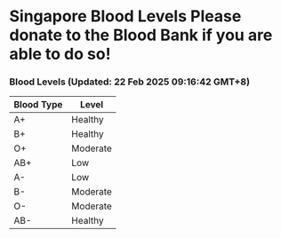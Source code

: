 Singapore Blood Levels
 Please donate to the Blood Bank if you are able to do so!
================================================================================================================================

### Blood Levels (Updated: 22 Feb 2025 09:16:42 GMT+8)
| Blood Type | Level     |
|------------|-----------|
| A+     | Healthy |
| B+     | Healthy |
| O+     | Moderate |
| AB+     | Low |
| A-     | Low |
| B-     | Moderate |
| O-     | Moderate |
| AB-     | Healthy |
